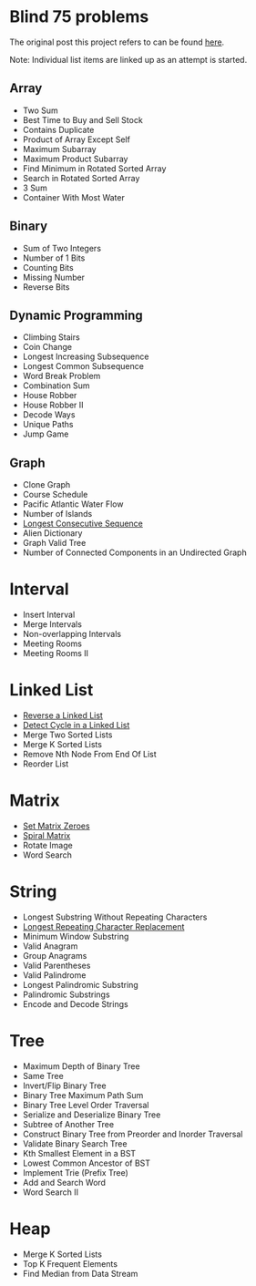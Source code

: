 # Blind 75 problems

The original post this project refers to can be found [here](https://leetcode.com/discuss/general-discussion/460599/blind-75-leetcode-questions).

Note: Individual list items are linked up as an attempt is started.

## Array
* Two Sum
* Best Time to Buy and Sell Stock
* Contains Duplicate
* Product of Array Except Self
* Maximum Subarray
* Maximum Product Subarray
* Find Minimum in Rotated Sorted Array
* Search in Rotated Sorted Array
* 3 Sum
* Container With Most Water

## Binary
* Sum of Two Integers
* Number of 1 Bits
* Counting Bits
* Missing Number
* Reverse Bits

## Dynamic Programming
* Climbing Stairs
* Coin Change
* Longest Increasing Subsequence
* Longest Common Subsequence
* Word Break Problem
* Combination Sum
* House Robber
* House Robber II
* Decode Ways
* Unique Paths
* Jump Game

## Graph
* Clone Graph
* Course Schedule
* Pacific Atlantic Water Flow
* Number of Islands
* [Longest Consecutive Sequence](/problems/longest_consecutive_sequence/)
* Alien Dictionary
* Graph Valid Tree
* Number of Connected Components in an Undirected Graph

# Interval
* Insert Interval
* Merge Intervals
* Non-overlapping Intervals
* Meeting Rooms
* Meeting Rooms II

# Linked List
* [Reverse a Linked List](/problems/reverse_linked_list/)
* [Detect Cycle in a Linked List](/problems/detect_cycle_in_a_linked_list)
* Merge Two Sorted Lists
* Merge K Sorted Lists
* Remove Nth Node From End Of List
* Reorder List

# Matrix
* [Set Matrix Zeroes](/problems/set_matrix_zeroes/)
* [Spiral Matrix](/problems/spiral_matrix/)
* Rotate Image
* Word Search

# String
* Longest Substring Without Repeating Characters
* [Longest Repeating Character Replacement](/problems/longest_repeating_character_replacement/)
* Minimum Window Substring
* Valid Anagram
* Group Anagrams
* Valid Parentheses
* Valid Palindrome
* Longest Palindromic Substring
* Palindromic Substrings
* Encode and Decode Strings

# Tree
* Maximum Depth of Binary Tree
* Same Tree
* Invert/Flip Binary Tree
* Binary Tree Maximum Path Sum
* Binary Tree Level Order Traversal
* Serialize and Deserialize Binary Tree
* Subtree of Another Tree
* Construct Binary Tree from Preorder and Inorder Traversal
* Validate Binary Search Tree
* Kth Smallest Element in a BST
* Lowest Common Ancestor of BST
* Implement Trie (Prefix Tree)
* Add and Search Word
* Word Search II

# Heap
* Merge K Sorted Lists
* Top K Frequent Elements
* Find Median from Data Stream